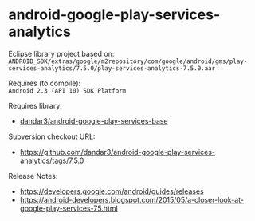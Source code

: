 android-google-play-services-analytics
======================================

Eclipse library project based on:<br/>
`ANDROID_SDK/extras/google/m2repository/com/google/android/gms/play-services-analytics/7.5.0/play-services-analytics-7.5.0.aar`

Requires (to compile):<br/>
`Android 2.3 (API 10) SDK Platform`

Requires library:<br/>
* [dandar3/android-google-play-services-base](https://github.com/dandar3/android-google-play-services-base/)

Subversion checkout URL:<br/>
* https://github.com/dandar3/android-google-play-services-analytics/tags/7.5.0

Release Notes:<br/>
* https://developers.google.com/android/guides/releases<br/>
* https://android-developers.blogspot.com/2015/05/a-closer-look-at-google-play-services-75.html<br/>